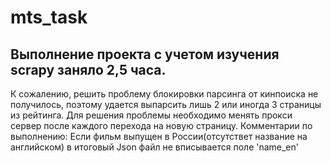 # mts_task
Выполнение проекта с учетом изучения scrapy заняло 2,5 часа. 
---
К сожалению, решить проблему блокировки парсинга от кинпоиска не получилось, поэтому удается выпарсить лишь 2 или иногда 3 страницы из рейтинга. Для решения проблемы необходимо менять прокси сервер после каждого перехода на новую страницу. 
Комментарии по выполнению:
Если фильм выпущен в России(отсутствет название на английском) в итоговый Json файл не вписывается поле 'name_en'
